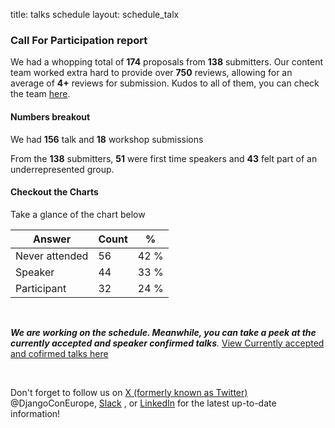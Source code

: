 title: talks schedule
layout: schedule_talx

### **Call For Participation report**

We had a whopping total of **174** proposals from **138** submitters. Our content team worked extra hard to provide over **750** reviews, allowing for an average of **4+** reviews for submission. Kudos to all of them, you can check the team [here](https://2024.djangocon.eu/about/credits/).

#### Numbers breakout

We had **156** talk and **18** workshop submissions

From the **138** submitters, **51** were first time speakers and **43** felt part of an underrepresented group.

#### Checkout the Charts

Take a glance of the chart below

<div id="question-data" class="d-none"
             data-states='[{&quot;options&quot;: 12, &quot;options__answer&quot;: &quot;Never attended&quot;, &quot;count&quot;: 56}, {&quot;options&quot;: 10, &quot;options__answer&quot;: &quot;Speaker&quot;, &quot;count&quot;: 44}, {&quot;options&quot;: 11, &quot;options__answer&quot;: &quot;Participant&quot;, &quot;count&quot;: 32}]'
             data-url="/orga/event/djangocon-europe-2025/speakers/?&amp;question=91&amp;">
</div>

  <div id="question-stats" class="d-flex mt-4 pt-4">
                <div id="question-answers"></div>
                <div class="table-responsive">
                <table class="table table-flip">
                        <thead>
                            <th>Answer</th>
                            <th>Count</th>
                            <th class="text-center">%</th>
                        </thead>
                <tbody>
                      <tr>
                                    <td>
                                          Never attended
                                        </td>
                                    <td class="text-center">
                                        56
                                    </td>
                                    <td class="flip text-right">
                                        42&nbsp;%
                                    </td>
                                </tr>
                            <tr>
                            <td>
                                          Speaker
                                    </td>
                                    <td class="text-center">
                                        44
                                    </td>
                                    <td class="flip text-right">
                                        33&nbsp;%
                                    </td>
                                </tr>
                                <tr>
                                    <td>
                                        Participant
                                    </td>
                                    <td class="text-center">
                                        32
                                    </td>
                                    <td class="flip text-right">
                                        24&nbsp;%
                                    </td>
                                </tr>
                        </tbody>
                    </table>
                </div>
            </div>

<!-- <div class="image-container">
  <img src="/static/images/charts/chart3.png" alt="Chart 1">
  <img src="/static/images/charts/chart1.png" alt="Chart 2">
  <img src="/static/images/charts/chart2.png" alt="Chart 3">
</div> -->

<br>

_**We are working on the schedule. Meanwhile, you can take a peek at the currently accepted and speaker confirmed talks**._
[View Currently accepted and cofirmed talks here](https://pretalx.evolutio.pt/djangocon-europe-2025/featured/)

<br>

Don't forget to follow us on [X (formerly known as Twitter)](https://twitter.com/DjangoConEurope) @DjangoConEurope, [Slack](https://join.slack.com/t/djangoconeurope/shared_invite/zt-340erqj3r-s5ekP4aYz95jv14GZMPCAg) , or [LinkedIn](https://www.linkedin.com/company/djangocon-europe/) for the latest up-to-date information!

<script src="/static/js/question_stats.js"></script>
